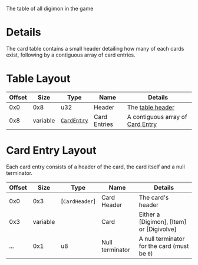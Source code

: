 The table of all digimon in the game

# Details
The card table contains a small header detailing how many of each cards exist, following by a contiguous
array of card entries.

# Table Layout

| Offset | Size     | Type                              | Name         | Details                                                |
| ------ | -------- | --------------------------------- | ------------ | ------------------------------------------------------ |
| 0x0    | 0x8      | u32                               | Header       | The [table header](Header)                             |
| 0x8    | variable | [`CardEntry`](#card-entry-layout) | Card Entries | A contiguous array of [Card Entry](#card-entry-layout) |

# Card Entry Layout
Each card entry consists of a header of the card, the card itself and a null terminator.

| Offset | Size     | Type           | Name            | Details                                      |
| ------ | -------- | -------------- | --------------- | -------------------------------------------- |
| 0x0    | 0x3      | [`CardHeader`] | Card Header     | The card's header                            |
| 0x3    | variable |                | Card            | Either a [Digimon], [Item] or [Digivolve]    |
| ...    | 0x1      | u8             | Null terminator | A null terminator for the card (must be `0`) |
